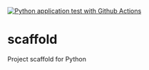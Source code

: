 
[![Python application test with Github Actions](https://github.com/datamiles/scaffold/actions/workflows/main.yml/badge.svg)](https://github.com/datamiles/scaffold/actions/workflows/main.yml)

# scaffold
Project scaffold for Python
